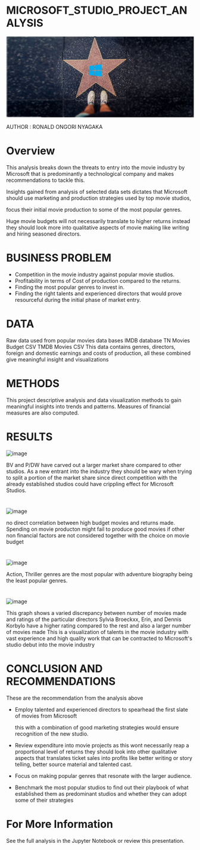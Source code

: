 # MICROSOFT_STUDIO_PROJECT_ANALYSIS

![microsoft hollywood](windows-hollywood-feature.jpg)

AUTHOR : RONALD ONGORI NYAGAKA
# Overview
This analysis breaks down the threats to entry into the movie industry by Microsoft that is predominantly a technological company and makes recommendations to tackle this.

Insights gained from analysis of selected data sets dictates that Microsoft should use marketing and production strategies used by top  movie studios,

focus their initial movie production to some of the most popular genres.

Huge movie budgets will not necessarily translate to higher returns instead they should look more into qualitative aspects of movie making like writing and hiring seasoned directors.

# BUSINESS PROBLEM
- Competition in the movie industry against popular movie studios.
- Profitability in terms of Cost of production compared to the returns.
- Finding the most popular genres to invest in.
- Finding the right talents and experienced directors that would prove resourceful during the initial phase of market entry.

# DATA
Raw data used from popular movies data bases
IMDB database
TN Movies Budget CSV
TMDB Movies CSV
This data contains genres, directors, foreign and domestic earnings and costs of production, all these combined give meaningful insight and visualizations
# METHODS
This project descriptive analysis and data visualization methods to gain meaningful insights into trends and patterns. Measures of financial measures are also computed.


# RESULTS
![image](https://user-images.githubusercontent.com/117894650/224487072-a873526f-2006-4251-b253-4ba95c2a7caa.png)

BV and P/DW have carved out a larger market share compared to other studios. As a new entrant into the industry they should be wary when trying to split a portion of the market share since direct competition with the already established studios could have crippling effect for Microsoft Studios.
#

![image](https://user-images.githubusercontent.com/117894650/224487264-1d6a4e02-c647-47d8-86a2-11fc803ac8e5.png)

no direct correlation between high budget movies and returns made. Spending on movie producton might fail to produce good movies if other non financial factors are not considered together with the choice on movie budget
#

![image](https://user-images.githubusercontent.com/117894650/224487393-5b73fa48-5c5e-4431-8e85-2d6532b18e1b.png)

Action, Thriller genres are the most popular with adventure biography being the least popular genres.
#

![image](https://user-images.githubusercontent.com/117894650/224487429-8724fe42-01c7-4f7a-889b-4a3724da6ae6.png)

This graph shows a varied discrepancy between number of movies made and ratings of the particular directors
Sylvia Broeckxx, Erin, and Dennis Korbylo have a higher rating compared to the rest and also a larger number of movies made
This is a visualization of talents in the movie industry with vast experience and high quality work that can be contracted 
to Microsoft's studio debut into the movie industry

#
# CONCLUSION AND RECOMMENDATIONS

These are the recommendation from the analysis above
- Employ talented and experienced directors to spearhead the first slate of movies from Microsoft
  
  this with a combination of good marketing strategies would ensure recognition of the new studio.

- Review expenditure into movie projects as this wont necessarily reap a proportional level of returns
  they should look into other qualitative aspects that translates ticket sales into profits like better writing or story telling, better source material and talented   cast.

- Focus on making popular genres that resonate with the larger audience.

- Benchmark the most popular studios to find out their playbook of what established them as predominant studios and whether they can adopt some of their strategies

# For More Information

See the full analysis in the Jupyter Notebook or review this presentation.


